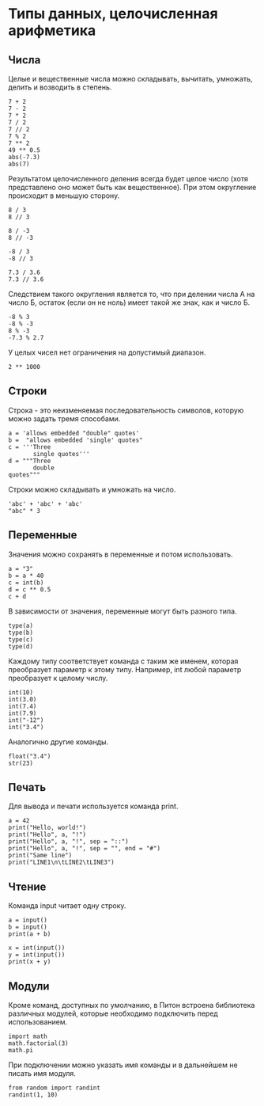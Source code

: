 # Типы данных, целочисленная арифметика

## Числа

Целые и вещественные числа можно складывать, вычитать, умножать,
делить и возводить в степень.

```
7 + 2
7 - 2
7 * 2
7 / 2
7 // 2
7 % 2
7 ** 2
49 ** 0.5
abs(-7.3)
abs(7)
```

Результатом целочисленного деления всегда будет целое число 
(хотя представлено оно может быть как вещественное). При этом
округление происходит в меньшую сторону.

```
8 / 3
8 // 3

8 / -3
8 // -3

-8 / 3
-8 // 3

7.3 / 3.6
7.3 // 3.6
```

Следствием такого округления является то, что при делении
числа А на число Б, остаток (если он не ноль) имеет такой же знак,
как и число Б.

```
-8 % 3
-8 % -3
8 % -3
-7.3 % 2.7
```

У целых чисел нет ограничения на допустимый диапазон.

```
2 ** 1000
```

## Строки

Строка - это неизменяемая последовательность символов,
которую можно задать тремя способами.

```
a = 'allows embedded "double" quotes'
b =  "allows embedded 'single' quotes"
c = '''Three
       single quotes'''
d = """Three
       double
quotes""" 
```

Строки можно складывать и умножать на число.

```
'abc' + 'abc' + 'abc'
"abc" * 3
```

## Переменные

Значения можно сохранять в переменные и потом использовать.

```
a = "3"
b = a * 40
c = int(b)
d = c ** 0.5
c + d
```

В зависимости от значения, переменные могут быть разного типа.

```
type(a)
type(b)
type(c)
type(d)
```

Каждому типу соответствует команда с таким же именем, которая
преобразует параметр к этому типу. Например, int
любой параметр преобразует к целому числу.

```
int(10)
int(3.0)
int(7.4)
int(7.9)
int("-12")
int("3.4")
```

Аналогично другие команды.

```
float("3.4")
str(23)
```


## Печать

Для вывода и печати используется команда print.

```
a = 42
print("Hello, world!")
print("Hello", a, "!")
print("Hello", a, "!", sep = "::")
print("Hello", a, "!", sep = "", end = "#")
print("Same line")
print("LINE1\n\tLINE2\tLINE3")
```

## Чтение

Команда input читает одну строку. 

```
a = input()
b = input()
print(a + b)

x = int(input())
y = int(input())
print(x + y)
```

## Модули

Кроме команд, доступных по умолчанию, в Питон встроена библиотека
различных модулей, которые необходимо подключить перед использованием.

```
import math
math.factorial(3)
math.pi
```

При подключении можно указать имя команды и в дальнейшем
не писать имя модуля.

```
from random import randint
randint(1, 10)
```
